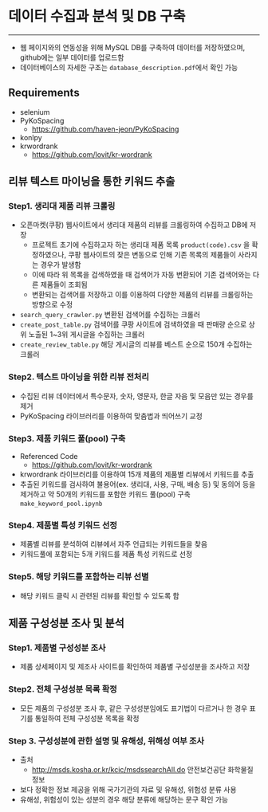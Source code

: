 # 데이터 수집과 분석 및 DB 구축
---
- 웹 페이지와의 연동성을 위해 MySQL DB를 구축하여 데이터를 저장하였으며, github에는 일부 데이터를 업로드함  
- 데이터베이스의 자세한 구조는 `database_description.pdf`에서 확인 가능
## Requirements
- selenium
- PyKoSpacing
  - https://github.com/haven-jeon/PyKoSpacing
- konlpy
- krwordrank
  - https://github.com/lovit/kr-wordrank
    
## 리뷰 텍스트 마이닝을 통한 키워드 추출 

### Step1. 생리대 제품 리뷰 크롤링
- 오픈마켓(쿠팡) 웹사이트에서 생리대 제품의 리뷰를 크롤링하여 수집하고 DB에 저장
  - 프로젝트 초기에 수집하고자 하는 생리대 제품 목록 `product(code).csv` 을 확정하였으나, 쿠팡 웹사이트의 잦은 변동으로 인해 기존 목록의 제품들이 사라지는 경우가 발생함
  - 이에 따라 위 목록을 검색하였을 때 검색어가 자동 변환되어 기존 검색어와는 다른 제품들이 조회됨
  - 변환되는 검색어를 저장하고 이를 이용하여 다양한 제품의 리뷰를 크롤링하는 방향으로 수정
- `search_query_crawler.py` 변환된 검색어를 수집하는 크롤러
- `create_post_table.py` 검색어를 쿠팡 사이트에 검색하였을 때 판매량 순으로 상위 노출된 1~3위 게시글을 수집하는 크롤러
- `create_review_table.py` 해당 게시글의 리뷰를 베스트 순으로 150개 수집하는 크롤러 

### Step2. 텍스트 마이닝을 위한 리뷰 전처리
- 수집된 리뷰 데이터에서 특수문자, 숫자, 영문자, 한글 자음 및 모음만 있는 경우를 제거
- PyKoSpacing 라이브러리를 이용하여 맞춤법과 띄어쓰기 교정

### Step3. 제품 키워드 풀(pool) 구축
- Referenced Code
  - https://github.com/lovit/kr-wordrank
- krwordrank 라이브러리를 이용하여 15개 제품의 제품별 리뷰에서 키워드를 추출
- 추출된 키워드를 검사하여 불용어(ex. 생리대, 사용, 구매, 배송 등) 및 동의어 등을 제거하고 약 50개의 키워드를 포함한 키워드 풀(pool) 구축 `make_keyword_pool.ipynb`

### Step4. 제품별 특성 키워드 선정
- 제품별 리뷰를 분석하여 리뷰에서 자주 언급되는 키워드들을 찾음
- 키워드풀에 포함되는 5개 키워드를 제품 특성 키워드로 선정

### Step5. 해당 키워드를 포함하는 리뷰 선별 
- 해당 키워드 클릭 시 관련된 리뷰를 확인할 수 있도록 함 

## 제품 구성성분 조사 및 분석 

### Step1. 제품별 구성성분 조사
- 제품 상세페이지 및 제조사 사이트를 확인하여 제품별 구성성분을 조사하고 저장

### Step2. 전체 구성성분 목록 확정
- 모든 제품의 구성성분 조사 후, 같은 구성성분임에도 표기법이 다르거나 한 경우 표기를 통일하여 전체 구성성분 목록을 확정

### Step 3. 구성성분에 관한 설명 및 유해성, 위해성 여부 조사
- 출처
  - http://msds.kosha.or.kr/kcic/msdssearchAll.do 안전보건공단 화학물질정보
- 보다 정확한 정보 제공을 위해 국가기관의 자료 및 유해성, 위험성 분류 사용
- 유해성, 위험성이 있는 성분의 경우 해당 분류에 해당하는 문구 확인 가능

